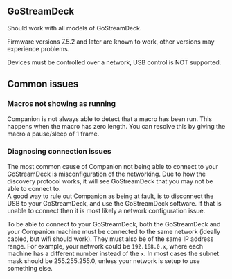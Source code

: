 ## GoStreamDeck

Should work with all models of GoStreamDeck.

Firmware versions 7.5.2 and later are known to work, other versions may experience problems.

Devices must be controlled over a network, USB control is NOT supported.

## Common issues

### Macros not showing as running

Companion is not always able to detect that a macro has been run. This happens when the macro has zero length.
You can resolve this by giving the macro a pause/sleep of 1 frame.

### Diagnosing connection issues

The most common cause of Companion not being able to connect to your GoStreamDeck is misconfiguration of the networking. Due to how the discovery protocol works, it will see GoStreamDeck that you may not be able to connect to.  
A good way to rule out Companion as being at fault, is to disconnect the USB to your GoStreamDeck, and use the GoStreamDeck software. If that is unable to connect then it is most likely a network configuration issue.

To be able to connect to your GoStreamDeck, both the GoStreamDeck and your Companion machine must be connected to the same network (ideally cabled, but wifi should work). They must also be of the same IP address range. For example, your network could be `192.168.0.x`, where each machine has a different number instead of the `x`. In most cases the subnet mask should be 255.255.255.0, unless your network is setup to use something else.
